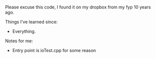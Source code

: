 Please excuse this code, I found it on my dropbox from my fyp 10 years ago.

Things I've learned since:
- Everything.

Notes for me:
- Entry point is ioTest.cpp for some reason
